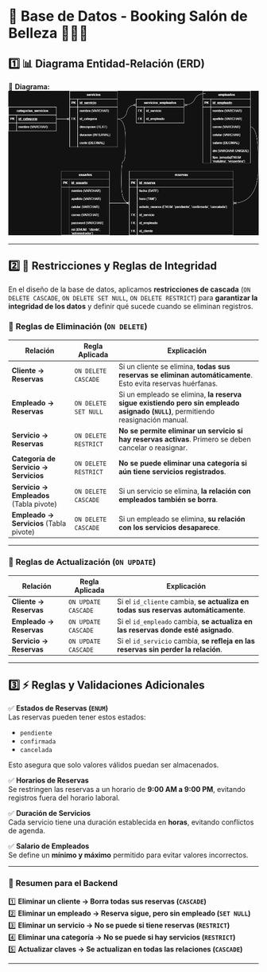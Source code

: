# 📂 Base de Datos - Booking Salón de Belleza 💇‍♀️💅

## 1️⃣ 📊 **Diagrama Entidad-Relación (ERD)**
📌 **Diagrama:**
![DER-booking](./assets/DER-booking.png)

---

## 2️⃣ 🔁 **Restricciones y Reglas de Integridad**

En el diseño de la base de datos, aplicamos **restricciones de cascada** (`ON DELETE CASCADE`, `ON DELETE SET NULL`, `ON DELETE RESTRICT`) para **garantizar la integridad de los datos** y definir qué sucede cuando se eliminan registros.

### 🚀 **Reglas de Eliminación (`ON DELETE`)**

| Relación | Regla Aplicada | Explicación |
|----------|--------------|-------------|
| **Cliente → Reservas** | `ON DELETE CASCADE` | Si un cliente se elimina, **todas sus reservas se eliminan automáticamente**. Esto evita reservas huérfanas. |
| **Empleado → Reservas** | `ON DELETE SET NULL` | Si un empleado se elimina, **la reserva sigue existiendo pero sin empleado asignado (`NULL`)**, permitiendo reasignación manual. |
| **Servicio → Reservas** | `ON DELETE RESTRICT` | **No se permite eliminar un servicio si hay reservas activas**. Primero se deben cancelar o reasignar. |
| **Categoría de Servicio → Servicios** | `ON DELETE RESTRICT` | **No se puede eliminar una categoría si aún tiene servicios registrados**. |
| **Servicio → Empleados** (Tabla pivote) | `ON DELETE CASCADE` | Si un servicio se elimina, **la relación con empleados también se borra**. |
| **Empleado → Servicios** (Tabla pivote) | `ON DELETE CASCADE` | Si un empleado se elimina, **su relación con los servicios desaparece**. |

---

### 🔄 **Reglas de Actualización (`ON UPDATE`)**

| Relación | Regla Aplicada | Explicación |
|----------|--------------|-------------|
| **Cliente → Reservas** | `ON UPDATE CASCADE` | Si el `id_cliente` cambia, **se actualiza en todas sus reservas automáticamente**. |
| **Empleado → Reservas** | `ON UPDATE CASCADE` | Si el `id_empleado` cambia, **se actualiza en las reservas donde esté asignado**. |
| **Servicio → Reservas** | `ON UPDATE CASCADE` | Si el `id_servicio` cambia, **se refleja en las reservas sin perder la relación**. |

---

## 3️⃣ ⚡ **Reglas y Validaciones Adicionales**

✅ **Estados de Reservas (`ENUM`)**  
Las reservas pueden tener estos estados:
- `pendiente`
- `confirmada`
- `cancelada`

Esto asegura que solo valores válidos puedan ser almacenados.

✅ **Horarios de Reservas**  
Se restringen las reservas a un horario de **9:00 AM a 9:00 PM**, evitando registros fuera del horario laboral.

✅ **Duración de Servicios**  
Cada servicio tiene una duración establecida en **horas**, evitando conflictos de agenda.

✅ **Salario de Empleados**  
Se define un **mínimo y máximo** permitido para evitar valores incorrectos.

---

### 🎯 **Resumen para el Backend**
1️⃣ **Eliminar un cliente → Borra todas sus reservas (`CASCADE`)**  
2️⃣ **Eliminar un empleado → Reserva sigue, pero sin empleado (`SET NULL`)**  
3️⃣ **Eliminar un servicio → No se puede si tiene reservas (`RESTRICT`)**  
4️⃣ **Eliminar una categoría → No se puede si hay servicios (`RESTRICT`)**  
5️⃣ **Actualizar claves → Se actualizan en todas las relaciones (`CASCADE`)**

---